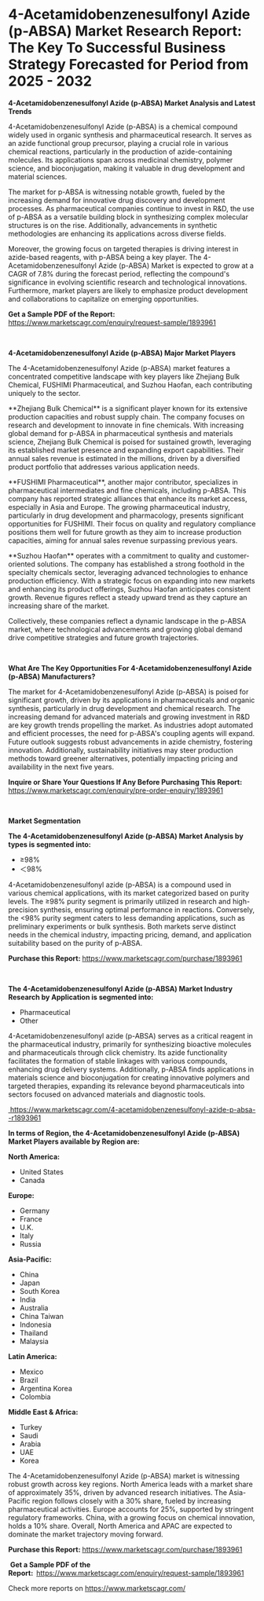 <p><h1>4-Acetamidobenzenesulfonyl Azide (p-ABSA) Market Research Report: The Key To Successful Business Strategy Forecasted for Period from 2025 - 2032</h1></p><p><strong>4-Acetamidobenzenesulfonyl Azide (p-ABSA) Market Analysis and Latest Trends</strong></p>
<p><p>4-Acetamidobenzenesulfonyl Azide (p-ABSA) is a chemical compound widely used in organic synthesis and pharmaceutical research. It serves as an azide functional group precursor, playing a crucial role in various chemical reactions, particularly in the production of azide-containing molecules. Its applications span across medicinal chemistry, polymer science, and bioconjugation, making it valuable in drug development and material sciences.</p><p>The market for p-ABSA is witnessing notable growth, fueled by the increasing demand for innovative drug discovery and development processes. As pharmaceutical companies continue to invest in R&D, the use of p-ABSA as a versatile building block in synthesizing complex molecular structures is on the rise. Additionally, advancements in synthetic methodologies are enhancing its applications across diverse fields.</p><p>Moreover, the growing focus on targeted therapies is driving interest in azide-based reagents, with p-ABSA being a key player. The 4-Acetamidobenzenesulfonyl Azide (p-ABSA) Market is expected to grow at a CAGR of 7.8% during the forecast period, reflecting the compound's significance in evolving scientific research and technological innovations. Furthermore, market players are likely to emphasize product development and collaborations to capitalize on emerging opportunities.</p></p>
<p><strong>Get a Sample PDF of the Report:&nbsp;</strong> <a href="https://www.marketscagr.com/enquiry/request-sample/1893961?utm_campaign=3553&utm_medium=2&utm_source=Github&utm_content=ia&utm_term=03042025&utm_id=4-acetamidobenzenesulfonyl-azide-p-absa">https://www.marketscagr.com/enquiry/request-sample/1893961</a></p>
<p>&nbsp;</p>
<p><strong>4-Acetamidobenzenesulfonyl Azide (p-ABSA) Major Market Players</strong></p>
<p><p>The 4-Acetamidobenzenesulfonyl Azide (p-ABSA) market features a concentrated competitive landscape with key players like Zhejiang Bulk Chemical, FUSHIMI Pharmaceutical, and Suzhou Haofan, each contributing uniquely to the sector.</p><p>**Zhejiang Bulk Chemical** is a significant player known for its extensive production capacities and robust supply chain. The company focuses on research and development to innovate in fine chemicals. With increasing global demand for p-ABSA in pharmaceutical synthesis and materials science, Zhejiang Bulk Chemical is poised for sustained growth, leveraging its established market presence and expanding export capabilities. Their annual sales revenue is estimated in the millions, driven by a diversified product portfolio that addresses various application needs.</p><p>**FUSHIMI Pharmaceutical**, another major contributor, specializes in pharmaceutical intermediates and fine chemicals, including p-ABSA. This company has reported strategic alliances that enhance its market access, especially in Asia and Europe. The growing pharmaceutical industry, particularly in drug development and pharmacology, presents significant opportunities for FUSHIMI. Their focus on quality and regulatory compliance positions them well for future growth as they aim to increase production capacities, aiming for annual sales revenue surpassing previous years.</p><p>**Suzhou Haofan** operates with a commitment to quality and customer-oriented solutions. The company has established a strong foothold in the specialty chemicals sector, leveraging advanced technologies to enhance production efficiency. With a strategic focus on expanding into new markets and enhancing its product offerings, Suzhou Haofan anticipates consistent growth. Revenue figures reflect a steady upward trend as they capture an increasing share of the market.</p><p>Collectively, these companies reflect a dynamic landscape in the p-ABSA market, where technological advancements and growing global demand drive competitive strategies and future growth trajectories.</p></p>
<p>&nbsp;</p>
<p><strong>What Are The Key Opportunities For 4-Acetamidobenzenesulfonyl Azide (p-ABSA) Manufacturers?</strong></p>
<p><p>The market for 4-Acetamidobenzenesulfonyl Azide (p-ABSA) is poised for significant growth, driven by its applications in pharmaceuticals and organic synthesis, particularly in drug development and chemical research. The increasing demand for advanced materials and growing investment in R&D are key growth trends propelling the market. As industries adopt automated and efficient processes, the need for p-ABSA's coupling agents will expand. Future outlook suggests robust advancements in azide chemistry, fostering innovation. Additionally, sustainability initiatives may steer production methods toward greener alternatives, potentially impacting pricing and availability in the next five years.</p></p>
<p><strong>Inquire or Share Your Questions If Any Before Purchasing This Report:</strong> <a href="https://www.marketscagr.com/enquiry/pre-order-enquiry/1893961?utm_campaign=3553&utm_medium=2&utm_source=Github&utm_content=ia&utm_term=03042025&utm_id=4-acetamidobenzenesulfonyl-azide-p-absa">https://www.marketscagr.com/enquiry/pre-order-enquiry/1893961</a></p>
<p>&nbsp;</p>
<p><strong>Market Segmentation</strong></p>
<p><strong>The 4-Acetamidobenzenesulfonyl Azide (p-ABSA) Market Analysis by types is segmented into:</strong></p>
<p><ul><li>≥98%</li><li>＜98%</li></ul></p>
<p><p>4-Acetamidobenzenesulfonyl azide (p-ABSA) is a compound used in various chemical applications, with its market categorized based on purity levels. The ≥98% purity segment is primarily utilized in research and high-precision synthesis, ensuring optimal performance in reactions. Conversely, the <98% purity segment caters to less demanding applications, such as preliminary experiments or bulk synthesis. Both markets serve distinct needs in the chemical industry, impacting pricing, demand, and application suitability based on the purity of p-ABSA.</p></p>
<p><strong>Purchase this Report:&nbsp;</strong><a href="https://www.marketscagr.com/purchase/1893961?utm_campaign=3553&utm_medium=2&utm_source=Github&utm_content=ia&utm_term=03042025&utm_id=4-acetamidobenzenesulfonyl-azide-p-absa">https://www.marketscagr.com/purchase/1893961</a></p>
<p>&nbsp;</p>
<p><strong>The 4-Acetamidobenzenesulfonyl Azide (p-ABSA) Market Industry Research by Application is segmented into:</strong></p>
<p><ul><li>Pharmaceutical</li><li>Other</li></ul></p>
<p><p>4-Acetamidobenzenesulfonyl azide (p-ABSA) serves as a critical reagent in the pharmaceutical industry, primarily for synthesizing bioactive molecules and pharmaceuticals through click chemistry. Its azide functionality facilitates the formation of stable linkages with various compounds, enhancing drug delivery systems. Additionally, p-ABSA finds applications in materials science and bioconjugation for creating innovative polymers and targeted therapies, expanding its relevance beyond pharmaceuticals into sectors focused on advanced materials and diagnostic tools.</p></p>
<p><a href="https://www.marketscagr.com/4-acetamidobenzenesulfonyl-azide-p-absa--r1893961?utm_campaign=3553&utm_medium=2&utm_source=Github&utm_content=ia&utm_term=03042025&utm_id=4-acetamidobenzenesulfonyl-azide-p-absa">&nbsp;https://www.marketscagr.com/4-acetamidobenzenesulfonyl-azide-p-absa--r1893961</a></p>
<p><strong>In terms of Region, the 4-Acetamidobenzenesulfonyl Azide (p-ABSA) Market Players available by Region are:</strong></p>
<p>
    <p> <strong> North America: </strong>
        <ul>
            <li>United States</li>
            <li>Canada</li>
        </ul>
        </p> 
    <p> <strong> Europe: </strong>
        <ul>
            <li>Germany</li>
            <li>France</li>
            <li>U.K.</li>
            <li>Italy</li>
            <li>Russia</li>
        </ul>
        </p> 
    <p> <strong> Asia-Pacific: </strong>
        <ul>
            <li>China</li>
            <li>Japan</li>
            <li>South Korea</li>
            <li>India</li>
            <li>Australia</li>
            <li>China Taiwan</li>
            <li>Indonesia</li>
            <li>Thailand</li>
            <li>Malaysia</li>
        </ul>
        </p> 
    <p> <strong> Latin America: </strong>
        <ul>
            <li>Mexico</li>
            <li>Brazil</li>
            <li>Argentina Korea</li>
            <li>Colombia</li>
        </ul>
        </p> 
    <p> <strong> Middle East & Africa: </strong>
        <ul>
            <li>Turkey</li>
            <li>Saudi</li>
            <li>Arabia</li>
            <li>UAE</li>
            <li>Korea</li>
        </ul>
    </p>
    </p>
<p><p>The 4-Acetamidobenzenesulfonyl Azide (p-ABSA) market is witnessing robust growth across key regions. North America leads with a market share of approximately 35%, driven by advanced research initiatives. The Asia-Pacific region follows closely with a 30% share, fueled by increasing pharmaceutical activities. Europe accounts for 25%, supported by stringent regulatory frameworks. China, with a growing focus on chemical innovation, holds a 10% share. Overall, North America and APAC are expected to dominate the market trajectory moving forward.</p></p>
<p><strong>Purchase this Report: </strong><a href="https://www.marketscagr.com/purchase/1893961?utm_campaign=3553&utm_medium=2&utm_source=Github&utm_content=ia&utm_term=03042025&utm_id=4-acetamidobenzenesulfonyl-azide-p-absa">https://www.marketscagr.com/purchase/1893961</a></p>
<p>&nbsp;<strong>Get a Sample PDF of the Report:&nbsp;&nbsp;</strong><a href="https://www.marketscagr.com/enquiry/request-sample/1893961?utm_campaign=3553&utm_medium=2&utm_source=Github&utm_content=ia&utm_term=03042025&utm_id=4-acetamidobenzenesulfonyl-azide-p-absa">https://www.marketscagr.com/enquiry/request-sample/1893961</a></p>
<p><strong></strong></p>
<p>Check more reports on <a href="https://www.marketscagr.com/?utm_campaign=3553&utm_medium=2&utm_source=Github&utm_content=ia&utm_term=03042025&utm_id=4-acetamidobenzenesulfonyl-azide-p-absa">https://www.marketscagr.com/</a></p>